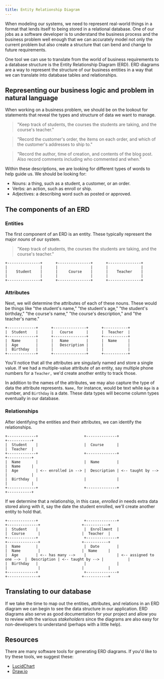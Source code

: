 ```yaml
---
title: Entity Relationship Diagram
---
```


When modeling our systems, we need to represent real-world things in a format
that lends itself to being stored in a relational database. One of our jobs as a
software developer is to understand the business process and the business
problem well enough that we can accurately model not only the current problem
but also create a structure that can bend and change to future requirements.

One tool we can use to translate from the world of business requirements to a
database structure is the Entity Relationship Diagram (ERD). ERD diagrams are a
way to represent the structure of our business entities in a way that we can
translate into database tables and relationships.

## Representing our business logic and problem in natural language

When working on a business problem, we should be on the lookout for statements
that reveal the types and structure of data we want to manage.

> "Keep track of students, the courses the students are taking, and the
> course's teacher."

> "Record the customer's order, the items on each order, and which of the
> customer's addresses to ship to."

> "Record the author, time of creation, and contents of the blog post. Also
> record comments including who commented and when."

Within these descriptions, we are looking for different types of words to help
guide us. We should be looking for:

- Nouns: a thing, such as a student, a customer, or an order.
- Verbs: an action, such as enroll or ship.
- Adjectives: a describing word such as posted or approved.

## The components of an ERD

### Entities

The first component of an ERD is an entity. These typically represent the major
_nouns_ of our system.

> "Keep track of students, the courses the students are taking, and the
> course's teacher."

```
+---------------+      +---------------+      +---------------+
|               |      |               |      |               |
|    Student    |      |     Course    |      |    Teacher    |
|               |      |               |      |               |
+---------------+      +---------------+      +---------------+
```

### Attributes

Next, we will determine the attributes of each of these nouns. These would be
things like "the student's name," "the student's age," "the student's birthday,"
"the course's name," "the course's description," and "the teacher's name."

```
+-------------+      +---------------+      +-----------+
|  Student    |      |   Course      |      |  Teacher  |
+-------------+      +---------------+      +-----------+
|  Name       |      |   Name        |      |  Name     |
|  Age        |      |   Description |      |           |
|  Birthday   |      |               |      |           |
+-------------+      +---------------+      +-----------+
```

You'll notice that all the attributes are singularly named and store a single
value. If we had a multiple-value attribute of an entity, say multiple phone
numbers for a `Teacher,` we'd create another entity to track those.

In addition to the names of the attributes, we may also capture the type of data
the attribute represents. `Name,` for instance, would be text while `Age` is a
number, and `Birthday` is a date. These data types will become column types
eventually in our database.

### Relationships

After identifying the entities and their attributes, we can identify the
relationships.

```
+-------------+                     +--------------+                   +-----------+
|  Student    |                     |  Course      |                   |  Teacher  |
+-------------+                     +--------------+                   +-----------+
|  Name       |                     |  Name        |                   |  Name     |
|  Age        | <-- enrolled in --> |  Description | <-- taught by --> |           |
|  Birthday   |                     |              |                   |           |
+-------------+                     +--------------+                   +-----------+
```

If we determine that a relationship, in this case, _enrolled in_ needs extra
data stored along with it, say the date the student enrolled, we'll create
another entity to hold that.

```
+-------------+                     +--------------+                          +--------------+                   +-----------+
|  Student    |                     |  Enrollment  |                          |  Course      |                   |  Teacher  |
+-------------+                     +--------------+                          +--------------+                   +-----------+
|  Name       |                     |  Date        |                          |  Name        |                   |  Name     |
|  Age        | <-- has many -->    |              | <-- assigned to one -->  |  Description | <-- taught by --> |           |
|  Birthday   |                     |              |                          |              |                   |           |
+-------------+                     +--------------+                          +--------------+                   +-----------+
```

## Translating to our database

If we take the time to map out the entities, attributes, and relations in an ERD
diagram we can begin to see the data structure in our application. ERD diagrams
also serve as good documentation for your project and allow you to review with
the various _stakeholders_ since the diagrams are also easy for non-developers
to understand (perhaps with a little help).

## Resources

There are many software tools for generating ERD diagrams. If you'd like to try
these tools, we suggest these:

- [LucidChart](https://www.lucidchart.com)
- [Draw.io](Draw.io)
